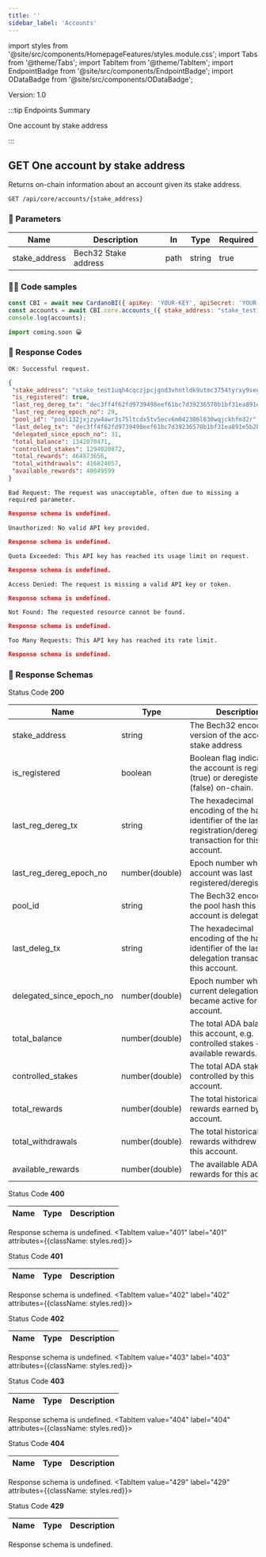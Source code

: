 ```yaml
--- 
title: '' 
sidebar_label: 'Accounts' 
--- 
```

import styles from '@site/src/components/HomepageFeatures/styles.module.css'; 
import Tabs from '@theme/Tabs'; 
import TabItem from '@theme/TabItem'; 
import EndpointBadge from '@site/src/components/EndpointBadge'; 
import ODataBadge from '@site/src/components/ODataBadge'; 

<span class="theme-doc-version-badge badge badge--primary">Version: 1.0</span> 

:::tip Endpoints Summary 

<EndpointBadge type="GET"/> One account by stake address<br/>

:::
## <span class="theme-doc-version-badge badge badge--success">GET</span> One account by stake address

Returns on-chain information about an account given its stake address.

`GET /api/core/accounts/{stake_address}`

### 🎰 Parameters 

|Name|Description|In|Type|Required| 
|---|---|---|---|---|
| stake_address|Bech32 Stake address|path|string|true|


### 👨‍💻 Code samples 

<Tabs> 
<TabItem value="js" label="Node.js"> 

```js 
const CBI = await new CardanoBI({ apiKey: 'YOUR-KEY', apiSecret: 'YOUR-SECRET' }); 
const accounts = await CBI.core.accounts_({ stake_address: "stake_test1uqh4cqczjpcjgnd3vhntldk9utmc3754tyrxy9seghptzwc6zayzz" });
console.log(accounts); 
``` 

</TabItem> 
<TabItem value="py" label="Python"> 

```py 
import coming.soon 😀 
``` 

</TabItem> 
</Tabs> 

### 💌 Response Codes 

<Tabs groupId="response-type"> 
<TabItem value="200" label="200" attributes={{className: styles.green}}> 

`OK: Successful request.`

```json
{
 "stake_address": "stake_test1uqh4cqczjpcjgnd3vhntldk9utmc3754tyrxy9seghptzwc6zayzz",
 "is_registered": true,
 "last_reg_dereg_tx": "dec3ff4f62fd9739498eef61bc7d39236570b1bf31ea891e5b2b9aba2e095727",
 "last_reg_dereg_epoch_no": 29,
 "pool_id": "pool132jxjzyw4awr3s75ltcdx5tv5ecv6m042306l630wqjckhfm32r",
 "last_deleg_tx": "dec3ff4f62fd9739498eef61bc7d39236570b1bf31ea891e5b2b9aba2e095727",
 "delegated_since_epoch_no": 31,
 "total_balance": 1342070471,
 "controlled_stakes": 1294020872,
 "total_rewards": 464873656,
 "total_withdrawals": 416824057,
 "available_rewards": 48049599
}
``` 
</TabItem> 
<TabItem value="400" label="400" attributes={{className: styles.red}}> 

`Bad Request: The request was unacceptable, often due to missing a required parameter.`

```json
Response schema is undefined.
``` 
</TabItem> 
<TabItem value="401" label="401" attributes={{className: styles.red}}> 

`Unauthorized: No valid API key provided.`

```json
Response schema is undefined.
``` 
</TabItem> 
<TabItem value="402" label="402" attributes={{className: styles.red}}> 

`Quota Exceeded: This API key has reached its usage limit on request.`

```json
Response schema is undefined.
``` 
</TabItem> 
<TabItem value="403" label="403" attributes={{className: styles.red}}> 

`Access Denied: The request is missing a valid API key or token.`

```json
Response schema is undefined.
``` 
</TabItem> 
<TabItem value="404" label="404" attributes={{className: styles.red}}> 

`Not Found: The requested resource cannot be found.`

```json
Response schema is undefined.
``` 
</TabItem> 
<TabItem value="429" label="429" attributes={{className: styles.red}}> 

`Too Many Requests: This API key has reached its rate limit.`

```json
Response schema is undefined.
``` 
</TabItem> 
</Tabs>

### 💌 Response Schemas 

<Tabs groupId="response-type"> 
<TabItem value="200" label="200" attributes={{className: styles.green}}>

Status Code **200**

|Name|Type|Description| 
|---|---|---|
| stake_address|string|The Bech32 encoded version of the account's stake address|
| is_registered|boolean|Boolean flag indicating if the account is registered (true) or deregistered (false) on-chain.|
| last_reg_dereg_tx|string|The hexadecimal encoding of the hash identifier of the last registration/deregistration transaction for this account.|
| last_reg_dereg_epoch_no|number(double)|Epoch number when the account was last registered/deregistered.|
| pool_id|string|The Bech32 encoding of the pool hash this account is delegated to.|
| last_deleg_tx|string|The hexadecimal encoding of the hash identifier of the last delegation transaction for this account.|
| delegated_since_epoch_no|number(double)|Epoch number when the current delegation became active for this account.|
| total_balance|number(double)|The total ADA balance of this account, e.g. controlled stakes + available rewards.|
| controlled_stakes|number(double)|The total ADA stakes controlled by this account.|
| total_rewards|number(double)|The total historical ADA rewards earned by this account.|
| total_withdrawals|number(double)|The total historical ADA rewards withdrew from this account.|
| available_rewards|number(double)|The available ADA rewards for this account.|
</TabItem> 
<TabItem value="400" label="400" attributes={{className: styles.red}}>

Status Code **400**

|Name|Type|Description| 
|---|---|---|
Response schema is undefined.
</TabItem> 
<TabItem value="401" label="401" attributes={{className: styles.red}}>

Status Code **401**

|Name|Type|Description| 
|---|---|---|
Response schema is undefined.
</TabItem> 
<TabItem value="402" label="402" attributes={{className: styles.red}}>

Status Code **402**

|Name|Type|Description| 
|---|---|---|
Response schema is undefined.
</TabItem> 
<TabItem value="403" label="403" attributes={{className: styles.red}}>

Status Code **403**

|Name|Type|Description| 
|---|---|---|
Response schema is undefined.
</TabItem> 
<TabItem value="404" label="404" attributes={{className: styles.red}}>

Status Code **404**

|Name|Type|Description| 
|---|---|---|
Response schema is undefined.
</TabItem> 
<TabItem value="429" label="429" attributes={{className: styles.red}}>

Status Code **429**

|Name|Type|Description| 
|---|---|---|
Response schema is undefined.
</TabItem> 
</Tabs>
